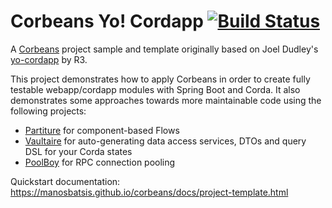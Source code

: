 
# Corbeans Yo! Cordapp [![Build Status](https://travis-ci.com/manosbatsis/corbeans-yo-cordapp.svg?branch=master)](https://travis-ci.com/manosbatsis/corbeans-yo-cordapp)

A [Corbeans](https://manosbatsis.github.io/corbeans/) project sample and template 
originally based on Joel Dudley's [yo-cordapp](https://github.com/corda/samples/tree/release-V3/yo-cordapp) by R3.

This project demonstrates how to apply Corbeans in order to create fully testable webapp/cordapp modules with 
Spring Boot and Corda. It also demonstrates some approaches towards more 
maintainable code using the following projects:

- [Partiture](https://manosbatsis.github.io/partiture/) for component-based Flows
- [Vaultaire](https://manosbatsis.github.io/vaultaire/) for auto-generating data access services, DTOs and query DSL for your Corda states 
- [PoolBoy](https://manosbatsis.github.io/corda-rpc-poolboy/) for RPC connection pooling

Quickstart documentation: https://manosbatsis.github.io/corbeans/docs/project-template.html